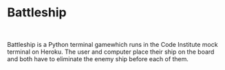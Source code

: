 <h1>Battleship</h1>
<br>
<p>Battleship is a Python terminal gamewhich runs in the Code Institute mock terminal on Heroku.
The user and computer place their ship on the board and both have to eliminate the enemy ship before each of them.</p>
